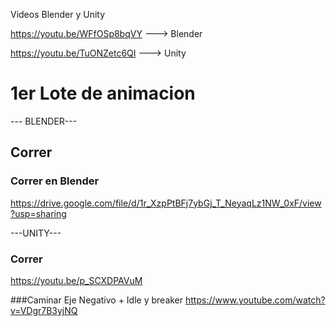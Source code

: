 Videos Blender y Unity

https://youtu.be/WFfOSp8bqVY ---> Blender

https://youtu.be/TuONZetc6QI ---> Unity


# 1er Lote de animacion
--- BLENDER---
## Correr 
### Correr en Blender
https://drive.google.com/file/d/1r_XzpPtBFj7ybGj_T_NeyaqLz1NW_0xF/view?usp=sharing

---UNITY---
### Correr 
https://youtu.be/p_SCXDPAVuM

###Caminar Eje Negativo + Idle y breaker
https://www.youtube.com/watch?v=VDgr7B3yjNQ


